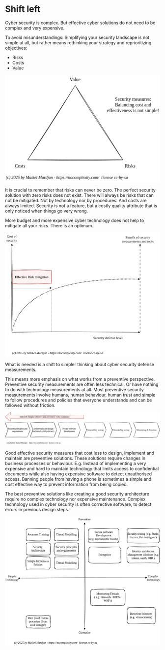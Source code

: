 # Shift left

Cyber security is complex. But effective cyber solutions do not need to be complex and very expensive. 

To avoid misunderstandings: Simplifying your security landscape is not simple at all, but rather means rethinking your strategy and reprioritizing objectives:

* Risks
* Costs
* Value

![Risks Cost Value](images/risk_costs_value.png)


It is crucial to remember that risks can never be zero. The perfect security solution with zero risks does not exist. There will always be risks that can not be mitigated. Not by technology nor by procedures. And costs are always limited. Security is not a feature, but a costly quality attribute that is only noticed when things go very wrong. 

More budget and more expensive cyber technology does not help to mitigate all your risks. There is an optimum.

![Cost vs benefits](images/cost_vs_benefit.png)

What is needed is a shift to simpler thinking about cyber security defense measurements.

This means more emphasis on what works from a preventive perspective. Preventive security measurements are often less technical. Or have nothing to do with technology measurements at all. Most preventive security measurements involve humans, human behaviour, human trust and simple to follow procedures and policies that everyone understands and can be followed without friction.

![shift Left](images/shift_left_simple.png)

Good effective security measures that cost less to design, implement and maintain are preventive solutions.  These solutions require changes in business processes or behaviour. E.g. Instead of implementing a very expensive and hard to maintain technology that limits access to confidential documents while also having expensive software to detect unauthorised access. Banning people from having a phone is sometimes a simple and cost effective way to prevent information from being copied.

The best preventive solutions like creating a good security architecture require no complex technology nor expensive maintenance. Complex technology used in cyber security is often corrective software, to detect errors in previous design steps. 

![Simple vs Complex](images/shift_left_simplifysecurity.png)

